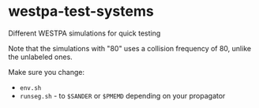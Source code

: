 # westpa-test-systems
Different WESTPA simulations for quick testing

Note that the simulations with "80" uses a collision frequency of 80, unlike the unlabeled ones.

Make sure you change:
 - `env.sh`
 - `runseg.sh` - to `$SANDER` or `$PMEMD` depending on your propagator
